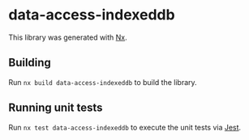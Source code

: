 # data-access-indexeddb

This library was generated with [Nx](https://nx.dev).

## Building

Run `nx build data-access-indexeddb` to build the library.

## Running unit tests

Run `nx test data-access-indexeddb` to execute the unit tests via [Jest](https://jestjs.io).
